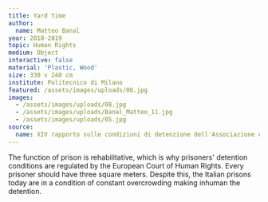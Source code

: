 ```yaml
---
title: Yard time
author:
  name: Matteo Banal
year: 2018-2019
topic: Human Rights
medium: Object
interactive: false
material: 'Plastic, Wood'
size: 330 x 240 cm
institute: Politecnico di Milano
featured: /assets/images/uploads/06.jpg
images:
  - /assets/images/uploads/08.jpg
  - /assets/images/uploads/Banal_Matteo_11.jpg
  - /assets/images/uploads/05.jpg
source:
  name: XIV rapporto sulle condizioni di detenzione dell'Associazione Antigone
---
```

The function of prison is rehabilitative, which is why prisoners' detention conditions are regulated by the European Court of Human Rights. Every prisoner should have three square meters. Despite this, the Italian prisons today are in a condition of constant overcrowding making inhuman the detention.
